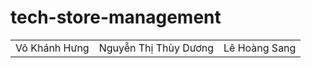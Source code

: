 # tech-store-management
<table>
  <tr>
    <td> Võ Khánh Hưng</td>
    <td>Nguyễn Thị Thùy Dương</td>
    <td>Lê Hoàng Sang</td>
  </tr>
  

</table>
